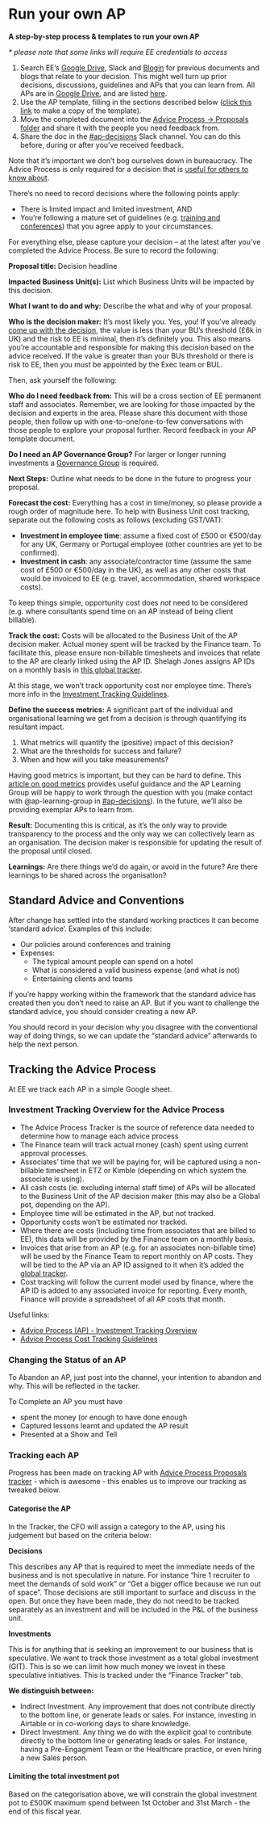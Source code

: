 # Run your own AP

**A step-by-step process & templates to run your own AP**

_\* please note that some links will require EE credentials to access_

1. Search EE’s [Google Drive](https://drive.google.com), Slack and [Blogin](https://equalexperts.blogin.co) for previous documents and blogs that relate to your decision. This might well turn up prior decisions, discussions, guidelines and APs that you can learn from. All APs are in [Google Drive](https://drive.google.com/open?id=1m-2TFRzgoCLVrGppyIFxi8G-9DExv5gG), and are listed [here](https://drive.google.com/open?id=1eeu7q0cStaYkM7iU6JlmCqpwvNpglE7E2C7mbxvtfgc).
2. Use the AP template, filling in the sections described below \([click this link](https://docs.google.com/document/d/1j9wXFM8-UGIYMdaHACBvs-FYLXJSwxjEgAmHtMU89lw/copy?copyDestination=1m-2TFRzgoCLVrGppyIFxi8G-9DExv5gG) to make a copy of the template\).
3. Move the completed document into the [Advice Process -&gt; Proposals folder](https://drive.google.com/open?id=1m-2TFRzgoCLVrGppyIFxi8G-9DExv5gG) and share it with the people you need feedback from.
4. Share the doc in the [\#ap-decisions](https://equalexperts.slack.com/messages/CCFLF2KM5) Slack channel. You can do this before, during or after you’ve received feedback.

Note that it’s important we don’t bog ourselves down in bureaucracy. The Advice Process is only required for a decision that is [useful for others to know about](https://equalexperts.blogin.co/single-post.php?id=62082).

There’s no need to record decisions where the following points apply:

* There is limited impact and limited investment, AND
* You’re following a mature set of guidelines \(e.g. [training and conferences](https://docs.google.com/drawings/d/1-CbaP254Tw62C7EtqvgXOKW2nw0sOjivyw4Aj9xuJvY/edit?usp=sharing)\) that you agree apply to your circumstances.

For everything else, please capture your decision – at the latest after you’ve completed the Advice Process. Be sure to record the following:

**Proposal title:** Decision headline

**Impacted Business Unit\(s\):** List which Business Units will be impacted by this decision.

**What I want to do and why:** Describe the what and why of your proposal.

**Who is the decision maker:** It’s most likely you. Yes, you! If you’ve already [come up with the decision](https://equalexperts.blogin.co/single-post.php?id=62082), the value is less than your BU’s threshold \(£6k in UK\) and the risk to EE is minimal, then it’s definitely you. This also means you’re accountable and responsible for making this decision based on the advice received. If the value is greater than your BUs threshold or there is risk to EE, then you must be appointed by the Exec team or BUL.

Then, ask yourself the following:

**Who do I need feedback from:** This will be a cross section of EE permanent staff and associates. Remember, we are looking for those impacted by the decision and experts in the area. Please share this document with those people, then follow up with one-to-one/one-to-few conversations with those people to explore your proposal further. Record feedback in your AP template document.

**Do I need an AP Governance Group?** For larger or longer running investments a [Governance Group](run-your-own-ap.md) is required.

**Next Steps:** Outline what needs to be done in the future to progress your proposal.

**Forecast the cost:** Everything has a cost in time/money, so please provide a rough order of magnitude here. To help with Business Unit cost tracking, separate out the following costs as follows \(excluding GST/VAT\):

* **Investment in employee time**: assume a fixed cost of £500 or €500/day for any UK, Germany or Portugal employee \(other countries are yet to be confirmed\).
* **Investment in cash**: any associate/contractor time \(assume the same cost of £500 or €500/day in the UK\), as well as any other costs that would be invoiced to EE \(e.g. travel, accommodation, shared workspace costs\).

To keep things simple, opportunity cost does _not_ need to be considered \(e.g. where consultants spend time on an AP instead of being client billable\).

**Track the cost:** Costs will be allocated to the Business Unit of the AP decision maker. Actual money spent will be tracked by the Finance team. To facilitate this, please ensure non-billable timesheets and invoices that relate to the AP are clearly linked using the AP ID. Shelagh Jones assigns AP IDs on a monthly basis in [this global tracker](https://docs.google.com/spreadsheets/d/1eeu7q0cStaYkM7iU6JlmCqpwvNpglE7E2C7mbxvtfgc/edit?usp=sharing).

At this stage, we won’t track opportunity cost nor employee time. There’s more info in the [Investment Tracking Guidelines](https://docs.google.com/document/d/16wbKY9T4hRD2MqpmwTTv20N9q7hDWBygaGw9cqLU1hE/edit?usp=sharing).

**Define the success metrics:** A significant part of the individual and organisational learning we get from a decision is through quantifying its resultant impact.

1. What metrics will quantify the \(positive\) impact of this decision?
2. What are the thresholds for success and failure?
3. When and how will you take measurements?

Having good metrics is important, but they can be hard to define. This [article on good metrics](https://towardsdatascience.com/what-is-a-good-metric-bec313bbc8c7) provides useful guidance and the AP Learning Group will be happy to work through the question with you \(make contact with @ap-learning-group in [\#ap-decisions](https://equalexperts.slack.com/messages/CCFLF2KM5)\). In the future, we’ll also be providing exemplar APs to learn from.

**Result:** Documenting this is critical, as it’s the only way to provide transparency to the process and the only way we can collectively learn as an organisation. The decision maker is responsible for updating the result of the proposal until closed.

**Learnings:** Are there things we’d do again, or avoid in the future? Are there learnings to be shared across the organisation?

## Standard Advice and Conventions

After change has settled into the standard working practices it can become ‘standard advice’. Examples of this include:

* Our policies around conferences and training
* Expenses:
  * The typical amount people can spend on a hotel
  * What is considered a valid business expense \(and what is not\)
  * Entertaining clients and teams

If you’re happy working within the framework that the standard advice has created then you don’t need to raise an AP. But if you want to challenge the standard advice, you should consider creating a new AP.

You should record in your decision why you disagree with the conventional way of doing things, so we can update the “standard advice” afterwards to help the next person.

## Tracking the Advice Process

At EE we track each AP in a simple Google sheet.

### Investment Tracking Overview for the Advice Process

* The Advice Process Tracker is the source of reference data needed to determine how to manage each advice process
* The Finance team will track actual money \(cash\) spent using current approval processes.
* Associates’ time that we will be paying for, will be captured using a non-billable timesheet in ETZ or Kimble \(depending on which system the associate is using\).
* All cash costs \(ie. excluding internal staff time\) of APs will be allocated to the Business Unit of the AP decision maker \(this may also be a Global pot, depending on the AP\).
* Employee time will be estimated in the AP, but not tracked.
* Opportunity costs won’t be estimated nor tracked.
* Where there are costs \(including time from associates that are billed to EE\), this data will be provided by the Finance team on a monthly basis.
* Invoices that arise from an AP \(e.g. for an associates non-billable time\) will be used by the Finance Team to report monthly on AP costs. They will be tied to the AP via an AP ID assigned to it when it’s added the [global tracker](https://docs.google.com/spreadsheets/d/1eeu7q0cStaYkM7iU6JlmCqpwvNpglE7E2C7mbxvtfgc/edit?usp=sharing).
* Cost tracking will follow the current model used by finance, where the AP ID is added to any associated invoice for reporting. Every month, Finance will provide a spreadsheet of all AP costs that month.

Useful links:

* [Advice Process \(AP\) - Investment Tracking Overview](https://docs.google.com/document/d/16wbKY9T4hRD2MqpmwTTv20N9q7hDWBygaGw9cqLU1hE/edit?usp=sharing)
* [Advice Process Cost Tracking Guidelines](https://docs.google.com/document/d/16wbKY9T4hRD2MqpmwTTv20N9q7hDWBygaGw9cqLU1hE/edit?usp=sharing)

### Changing the Status of an AP

To Abandon an AP, just post into the channel, your intention to abandon and why. This will be reflected in the tacker.

To Complete an AP you must have

* spent the money \(or enough to have done enough
* Captured lessons learnt and updated the AP result
* Presented at a Show and Tell

### Tracking each AP

Progress has been made on tracking AP with [Advice Process Proposals tracker](https://docs.google.com/spreadsheets/d/1eeu7q0cStaYkM7iU6JlmCqpwvNpglE7E2C7mbxvtfgc) - which is awesome - this enables us to improve our tracking as tweaked below.

#### Categorise the AP

In the Tracker, the CFO will assign a category to the AP, using his judgement but based on the criteria below:

**Decisions**

This describes any AP that is required to meet the immediate needs of the business and is not speculative in nature. For instance “hire 1 recruiter to meet the demands of sold work” or “Get a bigger office because we run out of space”. Those decisions are still important to surface and discuss in the open. But once they have been made, they do not need to be tracked separately as an investment and will be included in the P&L of the business unit.

**Investments**

This is for anything that is seeking an improvement to our business that is speculative. We want to track those investment as a total global investment \(GIT\). This is so we can limit how much money we invest in these speculative initiatives. This is tracked under the “Finance Tracker” tab.

**We distinguish between:**

* Indirect Investment. Any improvement that does not contribute directly to the bottom line, or generate leads or sales. For instance, investing in Airtable or in co-working days to share knowledge.
* Direct Investment. Any thing we do with the explicit goal to contribute directly to the bottom line or generating leads or sales. For instance, having a Pre-Engagment Team or the Healthcare practice, or even hiring a new Sales person.

#### Limiting the total investment pot

Based on the categorisation above, we will constrain the global investment pot to £500K maximum spend between 1st October and 31st March - the end of this fiscal year.

